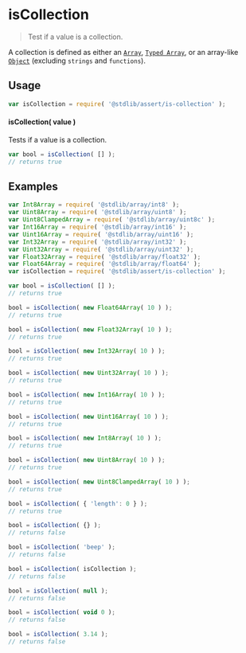 <!--

@license Apache-2.0

Copyright (c) 2018 The Stdlib Authors.

Licensed under the Apache License, Version 2.0 (the "License");
you may not use this file except in compliance with the License.
You may obtain a copy of the License at

   http://www.apache.org/licenses/LICENSE-2.0

Unless required by applicable law or agreed to in writing, software
distributed under the License is distributed on an "AS IS" BASIS,
WITHOUT WARRANTIES OR CONDITIONS OF ANY KIND, either express or implied.
See the License for the specific language governing permissions and
limitations under the License.

-->

# isCollection

> Test if a value is a collection.

<section class="intro">

A collection is defined as either an [`Array`][mdn-array], [`Typed Array`][mdn-typed-array], or an array-like [`Object`][mdn-object] (excluding `strings` and `functions`).

</section>

<!-- ./intro -->

<section class="usage">

## Usage

```javascript
var isCollection = require( '@stdlib/assert/is-collection' );
```

#### isCollection( value )

Tests if a value is a collection.

```javascript
var bool = isCollection( [] );
// returns true
```

</section>

<!-- /.usage -->

<section class="examples">

## Examples

<!-- eslint-disable object-curly-newline -->

<!-- eslint no-undef: "error" -->

```javascript
var Int8Array = require( '@stdlib/array/int8' );
var Uint8Array = require( '@stdlib/array/uint8' );
var Uint8ClampedArray = require( '@stdlib/array/uint8c' );
var Int16Array = require( '@stdlib/array/int16' );
var Uint16Array = require( '@stdlib/array/uint16' );
var Int32Array = require( '@stdlib/array/int32' );
var Uint32Array = require( '@stdlib/array/uint32' );
var Float32Array = require( '@stdlib/array/float32' );
var Float64Array = require( '@stdlib/array/float64' );
var isCollection = require( '@stdlib/assert/is-collection' );

var bool = isCollection( [] );
// returns true

bool = isCollection( new Float64Array( 10 ) );
// returns true

bool = isCollection( new Float32Array( 10 ) );
// returns true

bool = isCollection( new Int32Array( 10 ) );
// returns true

bool = isCollection( new Uint32Array( 10 ) );
// returns true

bool = isCollection( new Int16Array( 10 ) );
// returns true

bool = isCollection( new Uint16Array( 10 ) );
// returns true

bool = isCollection( new Int8Array( 10 ) );
// returns true

bool = isCollection( new Uint8Array( 10 ) );
// returns true

bool = isCollection( new Uint8ClampedArray( 10 ) );
// returns true

bool = isCollection( { 'length': 0 } );
// returns true

bool = isCollection( {} );
// returns false

bool = isCollection( 'beep' );
// returns false

bool = isCollection( isCollection );
// returns false

bool = isCollection( null );
// returns false

bool = isCollection( void 0 );
// returns false

bool = isCollection( 3.14 );
// returns false
```

</section>

<!-- /.examples -->

<!-- Section for related `stdlib` packages. Do not manually edit this section, as it is automatically populated. -->

<section class="related">

</section>

<!-- /.related -->

<!-- Section for all links. Make sure to keep an empty line after the `section` element and another before the `/section` close. -->

<section class="links">

[mdn-array]: https://developer.mozilla.org/en-US/docs/Web/JavaScript/Reference/Global_Objects/Array

[mdn-typed-array]: https://developer.mozilla.org/en-US/docs/Web/JavaScript/Reference/Global_Objects/TypedArray

[mdn-object]: https://developer.mozilla.org/en-US/docs/Web/JavaScript/Reference/Global_Objects/Object

</section>

<!-- /.links -->
